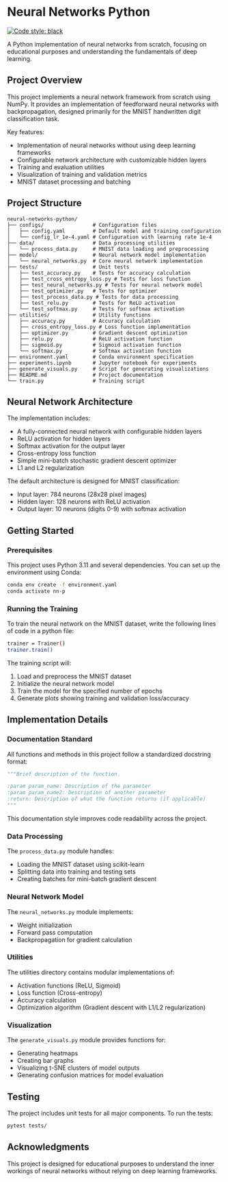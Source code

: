 # Neural Networks Python

[![Code style: black](https://img.shields.io/badge/code%20style-black-000000.svg)](https://github.com/psf/black)

A Python implementation of neural networks from scratch, focusing on educational purposes and understanding the
fundamentals of deep learning.

## Project Overview

This project implements a neural network framework from scratch using NumPy. It provides an implementation of feedforward neural networks with backpropagation, designed primarily for the MNIST handwritten digit classification task.

Key features:

- Implementation of neural networks without using deep learning frameworks
- Configurable network architecture with customizable hidden layers
- Training and evaluation utilities
- Visualization of training and validation metrics
- MNIST dataset processing and batching

## Project Structure

```
neural-networks-python/
├── configs/                # Configuration files
│   ├── config.yaml         # Default model and training configuration
│   └── config_lr_1e-4.yaml # Configuration with learning rate 1e-4
├── data/                   # Data processing utilities
│   └── process_data.py     # MNIST data loading and preprocessing
├── model/                  # Neural network model implementation
│   └── neural_networks.py  # Core neural network implementation
├── tests/                  # Unit tests
│   ├── test_accuracy.py    # Tests for accuracy calculation
│   ├── test_cross_entropy_loss.py # Tests for loss function
│   ├── test_neural_networks.py # Tests for neural network model
│   ├── test_optimizer.py   # Tests for optimizer
│   ├── test_process_data.py # Tests for data processing
│   ├── test_relu.py        # Tests for ReLU activation
│   └── test_softmax.py     # Tests for softmax activation
├── utilities/              # Utility functions
│   ├── accuracy.py         # Accuracy calculation
│   ├── cross_entropy_loss.py # Loss function implementation
│   ├── optimizer.py        # Gradient descent optimization
│   ├── relu.py             # ReLU activation function
│   ├── sigmoid.py          # Sigmoid activation function
│   └── softmax.py          # Softmax activation function
├── environment.yaml        # Conda environment specification
├── experiments.ipynb       # Jupyter notebook for experiments
├── generate_visuals.py     # Script for generating visualizations
├── README.md               # Project documentation
└── train.py                # Training script
```

## Neural Network Architecture

The implementation includes:

- A fully-connected neural network with configurable hidden layers
- ReLU activation for hidden layers
- Softmax activation for the output layer
- Cross-entropy loss function
- Simple mini-batch stochastic gradient descent optimizer
- L1 and L2 regularization

The default architecture is designed for MNIST classification:

- Input layer: 784 neurons (28x28 pixel images)
- Hidden layer: 128 neurons with ReLU activation
- Output layer: 10 neurons (digits 0-9) with softmax activation

## Getting Started

### Prerequisites

This project uses Python 3.11 and several dependencies. You can set up the environment using Conda:

```bash
conda env create -f environment.yaml
conda activate nn-p
```

### Running the Training

To train the neural network on the MNIST dataset, write the following lines of code in a python file:

```bash
trainer = Trainer()
trainer.train()
```

The training script will:

1. Load and preprocess the MNIST dataset
2. Initialize the neural network model
3. Train the model for the specified number of epochs
4. Generate plots showing training and validation loss/accuracy

## Implementation Details

### Documentation Standard

All functions and methods in this project follow a standardized docstring format:

```python
"""Brief description of the function.

:param param_name: Description of the parameter
:param param_name2: Description of another parameter
:return: Description of what the function returns (if applicable)
"""
```

This documentation style improves code readability across the project.

### Data Processing

The `process_data.py` module handles:

- Loading the MNIST dataset using scikit-learn
- Splitting data into training and testing sets
- Creating batches for mini-batch gradient descent

### Neural Network Model

The `neural_networks.py` module implements:

- Weight initialization
- Forward pass computation
- Backpropagation for gradient calculation

### Utilities

The utilities directory contains modular implementations of:

- Activation functions (ReLU, Sigmoid)
- Loss function (Cross-entropy)
- Accuracy calculation
- Optimization algorithm (Gradient descent with L1/L2 regularization)

### Visualization

The `generate_visuals.py` module provides functions for:

- Generating heatmaps
- Creating bar graphs
- Visualizing t-SNE clusters of model outputs
- Generating confusion matrices for model evaluation

## Testing

The project includes unit tests for all major components. To run the tests:

```bash
pytest tests/
```

## Acknowledgments

This project is designed for educational purposes to understand the inner workings of neural networks without relying on
deep learning frameworks.
